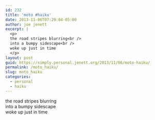 ```yaml
---
id: 232
title: 'moto #haiku'
date: 2013-11-06T07:29:04-05:00
author: joe jenett
excerpt: |
  <p>
  the road stripes blurring<br />
  into a bumpy sidescape<br />
  woke up just in time
  </p>
layout: post
guid: https://simply.personal.jenett.org/2013/11/06/moto-haiku/
permalink: /moto_haiku/
slug: moto_haiku
categories:
  - personal
  - haiku
---
```

the road stripes blurring  
into a bumpy sidescape  
woke up just in time